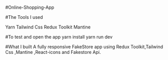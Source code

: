 #Online-Shopping-App

#The Tools I used

Yarn
Tailwind Css
Redux Toolkit
Mantine

#To test and open the app
yarn install
yarn run dev

#What I built
A fully responsive FakeStore app using Redux Toolkit,Tailwind Css ,Mantine ,React-icons and Fakestore Api.
